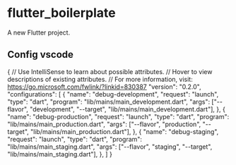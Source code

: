 # flutter_boilerplate

A new Flutter project.

## Config vscode

{
  // Use IntelliSense to learn about possible attributes.
  // Hover to view descriptions of existing attributes.
  // For more information, visit: https://go.microsoft.com/fwlink/?linkid=830387
  "version": "0.2.0",
  "configurations": [
    {
      "name": "debug-development",
      "request": "launch",
      "type": "dart",
      "program": "lib/mains/main_development.dart",
      "args": ["--flavor", "development", "--target", "lib/mains/main_development.dart"],
    },
    {
      "name": "debug-production",
      "request": "launch",
      "type": "dart",
      "program": "lib/mains/main_production.dart",
      "args": ["--flavor", "production", "--target", "lib/mains/main_production.dart"],
    },
    {
      "name": "debug-staging",
      "request": "launch",
      "type": "dart",
      "program": "lib/mains/main_staging.dart",
      "args": ["--flavor", "staging", "--target", "lib/mains/main_staging.dart"],
    },
  ]
}
